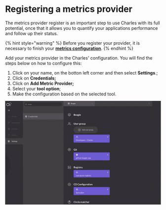 # Registering a metrics provider

The metrics provider register is an important step to use Charles with its full potential, once that it allows you to quantify your applications performance and follow up their status.

{% hint style="warning" %}
Before you register your provider, it is necessary to finish your [**metrics configuration**](setting-your-metrics.md).
{% endhint %}

Add your metrics provider in the Charles' configuration. You will find the steps below on how to configure this:

1. Click on your name, on the botton left corner and then select **Settings**.;
2. Click on **Credentials;**
3. Click on **Add Metric Provider;**
4. Select your **tool option**;
5. Make the configuration based on the selected tool. 

![](../../.gitbook/assets/metrics-provider%20%282%29.gif)

